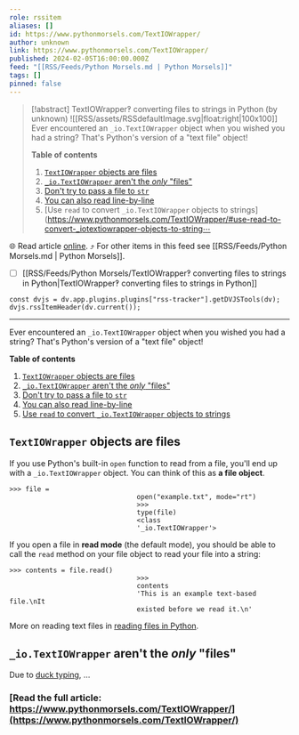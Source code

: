 ```yaml
---
role: rssitem
aliases: []
id: https://www.pythonmorsels.com/TextIOWrapper/
author: unknown
link: https://www.pythonmorsels.com/TextIOWrapper/
published: 2024-02-05T16:00:00.000Z
feed: "[[RSS/Feeds/Python Morsels.md | Python Morsels]]"
tags: []
pinned: false
---
```


> [!abstract] TextIOWrapper‽ converting files to strings in Python (by unknown)
> ![[RSS/assets/RSSdefaultImage.svg|float:right|100x100]] Ever encountered an `_io.TextIOWrapper` object when you wished you had a string? That's Python's version of a "text file" object!
> 
> **Table of contents**
> 
> 1. [`TextIOWrapper` objects are files](https://www.pythonmorsels.com/TextIOWrapper/#textiowrapper-objects-are-files)
> 2. [`_io.TextIOWrapper` aren't the _only_ "files"](https://www.pythonmorsels.com/TextIOWrapper/#_iotextiowrapper-arent-the-only-files)
> 3. [Don't try to pass a file to `str`](https://www.pythonmorsels.com/TextIOWrapper/#dont-try-to-pass-a-file-to-str)
> 4. [You can also read line-by-line](https://www.pythonmorsels.com/TextIOWrapper/#you-can-also-read-line-by-line)
> 5. [Use `read` to convert `_io.TextIOWrapper` objects to strings](https://www.pythonmorsels.com/TextIOWrapper/#use-read-to-convert-_iotextiowrapper-objects-to-string⋯

🌐 Read article [online](https://www.pythonmorsels.com/TextIOWrapper/). ⤴ For other items in this feed see [[RSS/Feeds/Python Morsels.md | Python Morsels]].

- [ ] [[RSS/Feeds/Python Morsels/TextIOWrapper‽ converting files to strings in Python|TextIOWrapper‽ converting files to strings in Python]]

~~~dataviewjs
const dvjs = dv.app.plugins.plugins["rss-tracker"].getDVJSTools(dv);
dvjs.rssItemHeader(dv.current());
~~~

- - -

Ever encountered an `_io.TextIOWrapper` object when you wished you had a string? That's Python's version of a "text file" object!

**Table of contents**

1. [`TextIOWrapper` objects are files](https://www.pythonmorsels.com/TextIOWrapper/#textiowrapper-objects-are-files)
2. [`_io.TextIOWrapper` aren't the _only_ "files"](https://www.pythonmorsels.com/TextIOWrapper/#_iotextiowrapper-arent-the-only-files)
3. [Don't try to pass a file to `str`](https://www.pythonmorsels.com/TextIOWrapper/#dont-try-to-pass-a-file-to-str)
4. [You can also read line-by-line](https://www.pythonmorsels.com/TextIOWrapper/#you-can-also-read-line-by-line)
5. [Use `read` to convert `_io.TextIOWrapper` objects to strings](https://www.pythonmorsels.com/TextIOWrapper/#use-read-to-convert-_iotextiowrapper-objects-to-strings)

## `TextIOWrapper` objects are files

If you use Python's built-in `open` function to read from a file, you'll end up with a `_io.TextIOWrapper` object. You can think of this as **a file object**.

```
>>> file =
                                open("example.txt", mode="rt")
                                >>>
                                type(file)
                                <class
                                '_io.TextIOWrapper'>
```

If you open a file in **read mode** (the default mode), you should be able to call the `read` method on your file object to read your file into a string:

```
>>> contents = file.read()
                                >>>
                                contents
                                'This is an example text-based file.\nIt
                                existed before we read it.\n'
```

More on reading text files in [reading files in Python](https://www.pythonmorsels.com/how-read-text-file/).

## `_io.TextIOWrapper` aren't the _only_ "files"

Due to [duck typing](https://www.pythonmorsels.com/duck-typing/), …

### [Read the full article: https://www.pythonmorsels.com/TextIOWrapper/](https://www.pythonmorsels.com/TextIOWrapper/)
